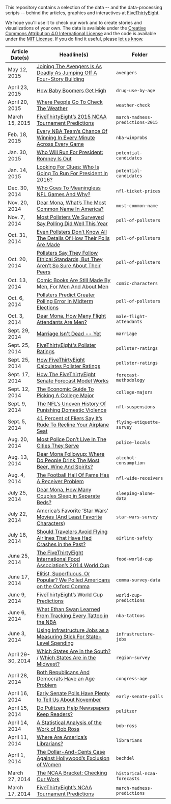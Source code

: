 This repository contains a selection of the data -- and the data-processing scripts -- behind the articles, graphics and interactives at [FiveThirtyEight](http://fivethirtyeight.com).

We hope you'll use it to check our work and to create stories and visualizations of your own. The data is available under the [Creative Commons Attribution 4.0 International License](http://creativecommons.org/licenses/by/4.0/) and the code is available under the [MIT License](http://opensource.org/licenses/MIT). If you do find it useful, please [let us know](mailto:andrei.scheinkman@fivethirtyeight.com).

Article Date(s) | Headline(s) | Folder
---|---------|-------------
May 12, 2015 | [Joining The Avengers Is As Deadly As Jumping Off A Four-Story Building](http://fivethirtyeight.com/features/avengers-death-comics-age-of-ultron) | `avengers`
April 23, 2015 | [How Baby Boomers Get High](http://fivethirtyeight.com/datalab/how-baby-boomers-get-high/) | `drug-use-by-age`
April 20, 2015 | [Where People Go To Check The Weather](http://fivethirtyeight.com/datalab/weather-forecast-news-app-habits/) | `weather-check`
March 15, 2015 | [FiveThirtyEight’s 2015 NCAA Tournament Predictions](http://fivethirtyeight.com/interactives/march-madness-predictions-2015/#mens) | `march-madness-predictions-2015`
Feb. 18, 2015 | [Every NBA Team’s Chance Of Winning In Every Minute Across Every Game](https://fivethirtyeight.com/features/every-nba-teams-chance-of-winning-in-every-minute-across-every-game/) | `nba-winprobs`
Jan. 30, 2015 | [Who Will Run For President: Romney Is Out](http://fivethirtyeight.com/datalab/romney-not-running-for-president) | `potential-candidates`
Jan. 14, 2015 | [Looking For Clues: Who Is Going To Run For President In 2016?](http://fivethirtyeight.com/datalab/2016-president-who-is-going-to-run) | `potential-candidates`
Dec. 30, 2014 | [Who Goes To Meaningless NFL Games And Why?](http://fivethirtyeight.com/datalab/who-goes-to-meaningless-nfl-games-and-why/) | `nfl-ticket-prices`
Nov. 20, 2014 | [Dear Mona, What’s The Most Common Name In America?](http://fivethirtyeight.com/features/whats-the-most-common-name-in-america/) | `most-common-name`
Nov. 7, 2014 | [Most Pollsters We Surveyed Say Polling Did Well This Year](http://fivethirtyeight.com/features/most-pollsters-we-surveyed-say-polling-did-well-this-year/) | `poll-of-pollsters`
Oct. 31, 2014 | [Even Pollsters Don’t Know All The Details Of How Their Polls Are Made](http://fivethirtyeight.com/features/even-pollsters-dont-know-all-the-details-of-how-their-polls-are-made/) | `poll-of-pollsters`
Oct. 20, 2014 | [Pollsters Say They Follow Ethical Standards, But They Aren’t So Sure About Their Peers](http://fivethirtyeight.com/features/pollsters-say-they-follow-ethical-standards-but-they-arent-so-sure-about-their-peers/) | `poll-of-pollsters`
Oct. 13, 2014 | [Comic Books Are Still Made By Men, For Men And About Men](http://fivethirtyeight.com/features/women-in-comic-books/) | `comic-characters`
Oct. 6, 2014 | [Pollsters Predict Greater Polling Error In Midterm Elections](http://fivethirtyeight.com/features/pollsters-predict-greater-polling-error-in-midterm-elections/) | `poll-of-pollsters`
Oct. 3, 2014 | [Dear Mona, How Many Flight Attendants Are Men?](http://fivethirtyeight.com/datalab/dear-mona-how-many-flight-attendants-are-men/) | `male-flight-attendants`
Sept. 29, 2014 | [Marriage Isn't Dead -- Yet](http://fivethirtyeight.com/features/marriage-isnt-dead-yet/) | `marriage`
Sept. 25, 2014 | [FiveThirtyEight's Pollster Ratings](http://fivethirtyeight.com/interactives/pollster-ratings/) | `pollster-ratings`
Sept. 25, 2014 | [How FiveThirtyEight Calculates Pollster Ratings](http://fivethirtyeight.com/features/how-fivethirtyeight-calculates-pollster-ratings) | `pollster-ratings`
Sept. 17, 2014 | [How The FiveThirtyEight Senate Forecast Model Works](http://fivethirtyeight.com/features/how-the-fivethirtyeight-senate-forecast-model-works/) | `forecast-methodology`
Sept. 12, 2014 | [The Economic Guide To Picking A College Major](http://fivethirtyeight.com/features/the-economic-guide-to-picking-a-college-major/) | `college-majors`
Sept. 9, 2014 | [The NFL’s Uneven History Of Punishing Domestic Violence](http://fivethirtyeight.com/features/nfl-domestic-violence-policy-suspensions/) | `nfl-suspensions`
Sept. 5, 2014 | [41 Percent of Fliers Say It’s Rude To Recline Your Airplane Seat](http://fivethirtyeight.com/datalab/airplane-etiquette-recline-seat/) | `flying-etiquette-survey`
Aug. 20, 2014 | [Most Police Don’t Live In The Cities They Serve](http://fivethirtyeight.com/datalab/most-police-dont-live-in-the-cities-they-serve/) | `police-locals`
Aug. 13, 2014 | [Dear Mona Followup: Where Do People Drink The Most Beer, Wine And Spirits?](http://fivethirtyeight.com/datalab/dear-mona-followup-where-do-people-drink-the-most-beer-wine-and-spirits/) | `alcohol-consumption`
Aug. 4, 2014 | [The Football Hall Of Fame Has A Receiver Problem](http://fivethirtyeight.com/features/the-football-hall-of-fame-has-a-receiver-problem/) | `nfl-wide-receivers`
July 25, 2014 | [Dear Mona, How Many Couples Sleep in Separate Beds?](http://fivethirtyeight.com/datalab/dear-mona-how-many-couples-sleep-in-separate-beds/) | `sleeping-alone-data`
July 22, 2014 | [America’s Favorite ‘Star Wars’ Movies (And Least Favorite Characters)](http://fivethirtyeight.com/datalab/americas-favorite-star-wars-movies-and-least-favorite-characters/) | `star-wars-survey`
July 18, 2014 | [Should Travelers Avoid Flying Airlines That Have Had Crashes in the Past?](http://fivethirtyeight.com/features/should-travelers-avoid-flying-airlines-that-have-had-crashes-in-the-past/) | `airline-safety`
June 25, 2014 | [The FiveThirtyEight International Food Association’s 2014 World Cup](http://fivethirtyeight.com/features/the-fivethirtyeight-international-food-associations-2014-world-cup/) | `food-world-cup`
June 17, 2014 | [Elitist, Superfluous, Or Popular? We Polled Americans on the Oxford Comma](http://fivethirtyeight.com/datalab/elitist-superfluous-or-popular-we-polled-americans-on-the-oxford-comma/) | `comma-survey-data`
June 9, 2014 | [FiveThirtyEight’s World Cup Predictions](http://fivethirtyeight.com/interactives/world-cup/) | `world-cup-predictions`
June 6, 2014 | [What Ethan Swan Learned From Tracking Every Tattoo in the NBA](http://fivethirtyeight.com/features/what-ethan-swan-learned-from-tracking-every-tattoo-in-the-nba/) | `nba-tattoos`
June 3, 2014 | [Using Infrastructure Jobs as a Measuring Stick For State-Level Spending](http://fivethirtyeight.com/datalab/using-infrastructure-jobs-as-a-measuring-stick-for-state-level-spending/) | `infrastructure-jobs`
April 29-30, 2014 | [Which States Are in the South?](http://fivethirtyeight.com/datalab/which-states-are-in-the-south) / [Which States Are in the Midwest?](http://fivethirtyeight.com/datalab/what-states-are-in-the-midwest) | `region-survey`
April 28, 2014 | [Both Republicans And Democrats Have an Age Problem](http://fivethirtyeight.com/features/both-republicans-and-democrats-have-an-age-problem/) | `congress-age`
April 16, 2014 | [Early Senate Polls Have Plenty to Tell Us About November](http://fivethirtyeight.com/features/early-senate-polls-have-plenty-to-tell-us-about-november/) | `early-senate-polls`
April 15, 2014 | [Do Pulitzers Help Newspapers Keep Readers?](http://fivethirtyeight.com/datalab/do-pulitzers-help-newspapers-keep-readers) | `pulitzer`
April 14, 2014 | [A Statistical Analysis of the Work of Bob Ross](http://fivethirtyeight.com/features/a-statistical-analysis-of-the-work-of-bob-ross) | `bob-ross`
April 11, 2014 | [Where Are America’s Librarians?](http://fivethirtyeight.com/datalab/where-are-americas-librarians) | `librarians`
April 1, 2014 | [The Dollar-And-Cents Case Against Hollywood’s Exclusion of Women](http://fivethirtyeight.com/features/the-dollar-and-cents-case-against-hollywoods-exclusion-of-women) | `bechdel`
March 27, 2014 | [The NCAA Bracket: Checking Our Work](http://fivethirtyeight.com/datalab/the-ncaa-bracket-checking-our-work) | `historical-ncaa-forecasts`
March 17, 2014 | [FiveThirtyEight’s NCAA Tournament Predictions](http://fivethirtyeight.com/interactives/march-madness-predictions) | `march-madness-predictions`